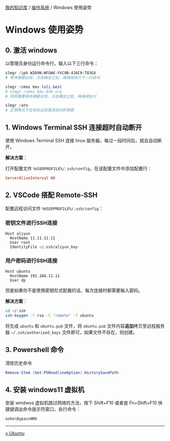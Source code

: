 [我的知识库](../README.md) / [操作系统](zz_generated_mdi.md) / Windows 使用姿势

# Windows 使用姿势

## 0. 激活 windows

以管理员身份运行命令行，输入以下三行命令：

```powershell
slmgr /ipk W269N-WFGWX-YVC9B-4J6C9-T83GX
# 等待弹窗出现，点击确定之后，再继续执行下一行命令

slmgr /skms kms.loli.best
# slmgr /skms kms.03k.org
# 同样需要等待弹窗出现，点击确定之后，再继续执行

slmgr /ato
# 正常情况下应该会出现激活成功的弹窗
```

## 1. Windows Terminal SSH 连接超时自动断开

使用 Windows Terminal SSH 连接 linux 服务器，每过一段时间后，就会自动断开。

**解决方案**：

打开配置文件 `%USERPROFILE%/.ssh/config`，在该配置文件中添加配置行：

```ini
ServerAliveInterval 60
```

## 2. VSCode 搭配 Remote-SSH

配置远程访问文件 `%USERPROFILE%/.ssh/config`：

### 密钥文件进行SSH连接

 ```
 Host aliyun
   HostName 11.11.11.11
   User root
   IdentityFile ~/.ssh/aliyun_key
 ```
 
### 用户密码进行SSH连接

```
Host ubuntu
  HostName 192.168.11.11
  User dp
```

但是如果你不是使用密钥形式配置的话，每次连接时都需要输入密码。

**解决方案**：

```bash
cd ~/.ssh
ssh-keygen -t rsa -C "remote" -f ubuntu
```

将生成 `ubuntu` 和 `ubuntu.pub` 文件，将 `ubuntu.pub` 文件内容**追加**拷贝至远程服务器 `~/.ssh/authorized_keys` 文件即可，如果文件不存在，则创建。

## 3. Powershell 命令

清除历史命令

```powershell
Remove-Item (Get-PSReadlineOption).HistorySavePath
```

## 4. 安装 windows11 虚拟机

安装 windwos 虚拟机跳过网络的方法，按下 Shift+F10 或者是 Fn+Shift+F10 快捷键调出命令提示符窗口，执行命令：

```powershell
oobe\BypassNRO
```

---
[« Ubuntu](ubuntu.md)
